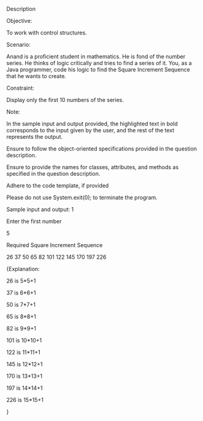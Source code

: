 Description

Objective:

To work with control structures.

Scenario:

Anand is a proficient student in mathematics. He is fond of the number series. He thinks of logic critically and tries to find a series of it. You, as a Java programmer, code his logic to find the Square Increment Sequence that he wants to create. 

Constraint: 

Display only the first 10 numbers of the series. 

Note:      

In the sample input and output provided, the highlighted text in bold corresponds to the input given by the user, and the rest of the text represents the output.      

Ensure to follow the object-oriented specifications provided in the question description.      

Ensure to provide the names for classes, attributes, and methods as specified in the question description.      

Adhere to the code template, if provided   

Please do not use System.exit(0); to terminate the program.

   

Sample input and output: 1

Enter the first number 

5 

Required Square Increment Sequence

26 37 50 65 82 101 122 145 170 197 226 

{Explanation:   

26 is 5*5+1 

37 is 6*6+1 

50 is 7*7+1 

65 is 8*8+1 

82 is 9*9+1 

101 is 10*10+1 

122 is 11*11+1 

145 is 12*12+1 

170 is 13*13+1 

197 is 14*14+1 

226 is 15*15+1 

}